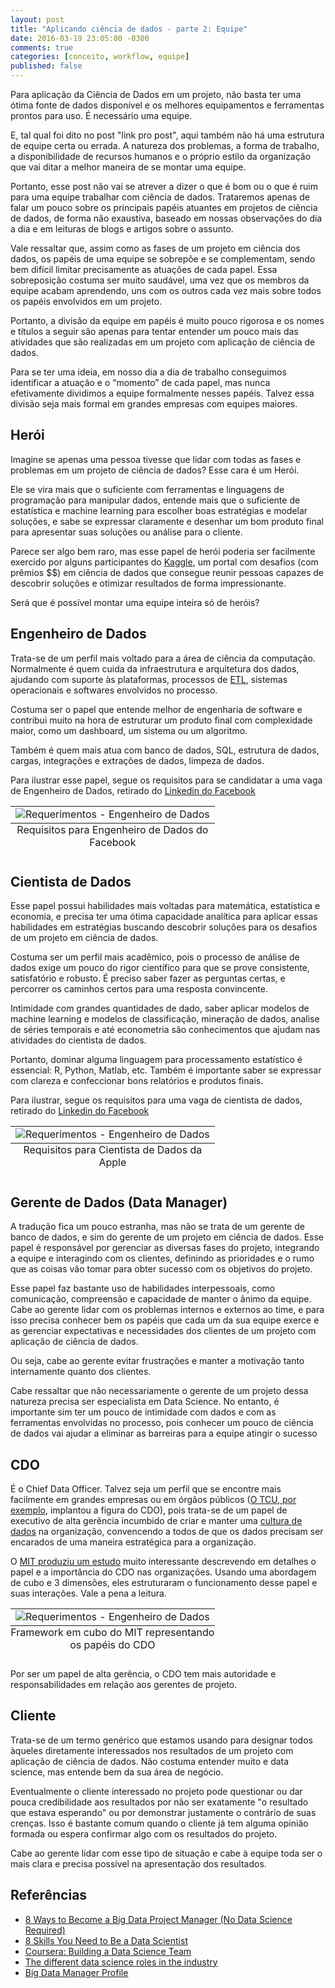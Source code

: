 ```yaml
---
layout: post
title: "Aplicando ciência de dados - parte 2: Equipe"
date: 2016-03-19 23:05:00 -0300
comments: true
categories: [conceito, workflow, equipe]
published: false
---
```



Para aplicação da Ciência de Dados em um projeto, não basta ter uma ótima fonte de dados disponível e os melhores equipamentos e ferramentas prontos para uso. É necessário uma equipe.

<!-- More -->


E, tal qual foi dito no post "link pro post", aqui também não há uma estrutura de equipe certa ou errada. A natureza dos problemas, a forma de trabalho, a disponibilidade de recursos humanos e o próprio estilo da organização que vai ditar a melhor maneira de se montar uma equipe.


Portanto, esse post não vai se atrever a dizer o que é bom ou o que é ruim para uma equipe trabalhar com ciência de dados. Trataremos apenas de falar um pouco sobre os principais papéis atuantes em projetos de ciência de dados, de forma não exaustiva, baseado em nossas observações do dia a dia e em leituras de blogs e artigos sobre o assunto. 


Vale ressaltar que, assim como as fases de um projeto em ciência dos dados, os papéis de uma equipe se sobrepõe e se complementam, sendo bem difícil limitar precisamente as atuações de cada papel. Essa sobreposição costuma ser muito saudável, uma vez que os membros da equipe acabam aprendendo, uns com os outros cada vez mais sobre todos os papéis envolvidos em um projeto.


Portanto, a divisão da equipe em papéis é muito pouco rigorosa e os nomes e títulos a seguir são apenas para tentar entender um pouco mais das atividades que são realizadas em um projeto com aplicação de ciência de dados.


Para se ter uma ideia, em nosso dia a dia de trabalho conseguimos identificar a atuação e o “momento” de cada papel, mas nunca efetivamente dividimos a equipe formalmente nesses papéis. Talvez essa divisão seja mais formal em grandes empresas com equipes maiores.


## Herói 


Imagine se apenas uma pessoa tivesse que lidar com todas as fases e problemas em um projeto de ciência de dados? Esse cara é um Herói.


Ele se vira mais que o suficiente com ferramentas e linguagens de programação para manipular dados, entende mais que o suficiente de estatística e machine learning para escolher boas estratégias e modelar soluções, e sabe se expressar claramente e desenhar um bom produto final para apresentar suas soluções ou análise para o cliente.


Parece ser algo bem raro, mas esse papel de herói poderia ser facilmente exercido por alguns participantes do [Kaggle](https://www.kaggle.com/), um portal com desafios (com prêmios $$) em ciência de dados que consegue reunir pessoas capazes de descobrir soluções e otimizar resultados de forma impressionante.


Será que é possível montar uma equipe inteira só de heróis?


## Engenheiro de Dados


Trata-se de um perfil mais voltado para a área de ciência da computação. Normalmente é quem cuida da infraestrutura e arquitetura dos dados, ajudando com suporte às plataformas, processos de [ETL](https://pt.wikipedia.org/wiki/Extract,_transform,_load), sistemas operacionais e softwares envolvidos no processo. 


Costuma ser o papel que entende melhor de engenharia de software e contribui muito na hora de estruturar um produto final com complexidade maior, como um dashboard, um sistema ou um algoritmo.


Também é quem mais atua com banco de dados, SQL, estrutura de dados, cargas, integrações e extrações de dados, limpeza de dados.


Para ilustrar esse papel, segue os requisitos para se candidatar a uma vaga de Engenheiro de Dados, retirado do [Linkedin do Facebook](https://www.linkedin.com/jobs2/view/108924276?trk=job_view_browse_map)

<table class="image">
<caption align="bottom">Requisitos para Engenheiro de Dados do Facebook</caption>
<tr><td><img src="/images/img_data_engineer_facebook.png" alt="Requerimentos - Engenheiro de Dados"/></td></tr>
</table>

## Cientista de Dados


Esse papel possui habilidades mais voltadas para matemática, estatística e economia, e precisa ter uma ótima capacidade analítica para aplicar essas habilidades em estratégias buscando descobrir soluções para os desafios de um projeto em ciência de dados.


Costuma ser um perfil mais acadêmico, pois o processo de análise de dados exige um pouco do rigor científico para que se prove consistente, satisfatório e robusto. É preciso saber fazer as perguntas certas, e percorrer os caminhos certos para uma resposta convincente.


Intimidade com grandes quantidades de dado, saber aplicar modelos de machine learning e modelos de classificação, mineração de dados, analise de séries temporais e até econometria são conhecimentos que ajudam nas atividades do cientista de dados.


Portanto, dominar alguma linguagem para processamento estatístico é essencial: R, Python, Matlab, etc. Também é importante saber se expressar com clareza e confeccionar bons relatórios e produtos finais.


Para ilustrar, segue os requisitos para uma vaga de cientista de dados, retirado do [Linkedin do Facebook](https://www.linkedin.com/jobs2/view/104818439)
<table class="image">
<caption align="bottom">Requisitos para Cientista de Dados da Apple</caption>
<tr><td><img src="/images/img_data_scientist_apple.png" alt="Requerimentos - Engenheiro de Dados"/></td></tr>
</table>


## Gerente de Dados (Data Manager)


A tradução fica um pouco estranha, mas não se trata de um gerente de banco de dados, e sim do gerente de um projeto em ciência de dados. Esse papel é responsável por gerenciar as diversas fases do projeto, integrando a equipe e interagindo com os clientes, definindo as prioridades e o rumo que as coisas vão tomar para obter sucesso com os objetivos do projeto. 


Esse papel faz bastante uso de habilidades interpessoais, como comunicação, compreensão e capacidade de manter o ânimo da equipe. Cabe ao gerente lidar com os problemas internos e externos ao time, e para isso precisa conhecer bem os papéis que cada um da sua equipe exerce e as gerenciar expectativas e necessidades dos clientes de um projeto com aplicação de ciência de dados.


Ou seja, cabe ao gerente evitar frustrações e manter a motivação tanto internamente quanto dos clientes.


Cabe ressaltar que não necessariamente o gerente de um projeto dessa natureza precisa ser especialista em Data Science. No entanto, é importante sim ter um pouco de intimidade com dados e com as ferramentas envolvidas no processo, pois conhecer um pouco de ciência de dados vai ajudar a eliminar as barreiras para a equipe atingir o sucesso


## CDO


É o Chief Data Officer. Talvez seja um perfil que se encontre mais facilmente em grandes empresas ou em órgãos públicos ([O TCU, por exemplo](http://pt.slideshare.net/tcuoficial/painel-00-01-wesley-apresentao-br100), implantou a figura do CDO), pois trata-se de um papel de executivo de alta gerência incumbido de criar e manter uma [cultura de dados](http://www.cognizant.com/InsightsWhitepapers/how-to-create-a-data-culture-codex1408.pdf) na organização, convencendo a todos de que os dados precisam ser encarados de uma maneira estratégica para a organização.


O [MIT produziu um estudo](http://www.mitcdoiq.org/wp-content/uploads/2014/01/Lee-et-al.-A-Cubic-Framework-for-the-CDO-MISQE-Forthcoming-2014-copy.pdf) muito interessante descrevendo em detalhes o papel e a importância do CDO nas organizações. Usando uma abordagem de cubo e 3 dimensões, eles estruturaram o funcionamento desse papel e suas interações. Vale a pena a leitura.


<table class="image">
<caption align="bottom">Framework em cubo do MIT representando os papéis do CDO</caption>
<tr><td><img src="/images/img_cdo_mit.png" alt="Requerimentos - Engenheiro de Dados"/></td></tr>
</table>


Por ser um papel de alta gerência, o CDO tem mais autoridade e responsabilidades em relação aos gerentes de projeto. 



## Cliente


Trata-se de um termo genérico que estamos usando para designar todos àqueles diretamente interessados nos resultados de um projeto com aplicação de ciência de dados. Não costuma entender muito e data science, mas entende bem da sua área de negócio.


Eventualmente o cliente interessado no projeto pode questionar ou dar pouca credibilidade aos resultados por não ser exatamente "o resultado que estava esperando" ou por demonstrar justamente o contrário de suas crenças. Isso é bastante comum quando o cliente já tem alguma opinião formada ou espera confirmar algo com os resultados do projeto.


Cabe ao gerente lidar com esse tipo de situação e cabe à equipe toda ser o mais clara e precisa possível na apresentação dos resultados. 


## Referências


- [8 Ways to Become a Big Data Project Manager (No Data Science Required)](https://www.liquidplanner.com/blog/8-ways-to-become-a-big-data-project-manager-no-data-science-required/)
- [8 Skills You Need to Be a Data Scientist](http://blog.udacity.com/2014/11/data-science-job-skills.html)
- [Coursera: Building a Data Science Team](https://www.coursera.org/learn/build-data-science-team)
- [The different data science roles in the industry](http://www.kdnuggets.com/2015/11/different-data-science-roles-industry.html)
- [Big Data Manager Profile](https://datafloq.com/read/job-description-big-data-manager/200)
